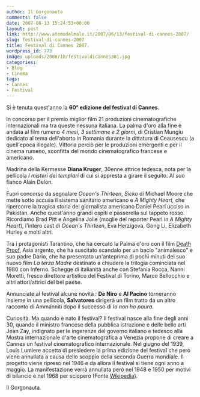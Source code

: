 ```yaml
---
author: Il Gorgonauta
comments: false
date: 2007-06-13 15:24:53+00:00
layout: post
link: http://www.atomodelmale.it/2007/06/13/festival-di-cannes-2007/
slug: festival-di-cannes-2007
title: Festival di Cannes 2007.
wordpress_id: 773
image: uploads/2008/10/festivaldicannes301.jpg
categories:
- Blog
- Cinema
tags:
- Cannes
- Festival
---
```


Si è tenuta quest'anno la **60° edizione del festival di Cannes**.

In concorso per il premio miglior film 21 produzioni cinematografiche internazionali ma tra queste nessuna italiana. La palma d'oro alla fine è andata al film rumeno _4 mesi, 3 settimane e 2 giorni_, di Cristian Mungiu dedicato al tema dell'aborto in Romania durante la dittatura di Ceausescu (a quell'epoca illegale). Vittoria perciò per le produzioni emergenti e per il cinema rumeno, sconfitta del mondo cinematografico francese e americano.

Madrina della Kermesse **Diana Kruger**, 30enne attrice tedesca, nota per la pellicola _I misteri dei templari_ di cui si appresta a girare il seguito. Al suo fianco Alain Delon.

Fuori concorso da segnalare _Ocean's Thirteen_, _Sicko_ di Michael Moore che mette sotto accusa il sistema sanitario americano e _A Mighty Heart,_ che ripercorre la tragica storia del giornalista americano Daniel Pearl ucciso in Pakistan. Anche quest'anno grandi ospiti e passerella sul tappeto rosso. Ricordiamo Brad Pitt e Angelina Jolie (moglie del reporter Pearl in _A Mighty Heart_), l'intero cast di _Ocean's Thirteen_, Eva Herzigova, Gong Li, Elizabeth Hurley e molti altri.

Tra i protagonisti Tarantino, che ha cercato la Palma d'oro con il film [Death Proof](/2007/06/13/death-proof-a-prova-di-morte/), Asia argento, che ha suscitato scandalo per un bacio "animalesco" e suo padre Dario, che ha presentato un'anteprima di pochi minuti del suo nuovo film _La terza Madre_ destinato a chiudere la trilogia cominciata nel 1980 con Inferno. Schegge di italianità anche con Stefania Rocca, Nanni Moretti, fresco direttore artistico del Festival di Torino, Marco Bellocchio e altri attori/attrici del bel paese.

Annunciate al festival alcune novità : **De Niro** e **Al Pacino** torneranno insieme in una pellicola, **Salvatores** dirigerà un film tratto da un altro racconto di Ammanniti dopo il successo di _Io non ho paura_.

Curiosità. Ma quando è nato il festival? Il festival nasce alla fine degli anni 30, quando il ministro francese della pubblica istruzione e delle belle arti Jean Zay, indignato per le ingerenze del governo italiano e tedesco alla Mostra internazionale d'arte cinematografica a Venezia propone di creare a Cannes un festival cinematografico internazionale. Nel giugno del 1939, Louis Lumiere accetta di presiedere la prima edizione del festival che però viene annullata a causa dello scoppio della seconda Guerra mondiale. Il progetto viene ripreso nel 1946 e da allora il festival si tiene ogni anno a maggio. La manifestazione verrà annullata però nel 1948 e 1950 per motivi di bilancio e nel 1968 per sciopero (Fonte [Wikipedia](http://it.wikipedia.org/)).

Il Gorgonauta.
